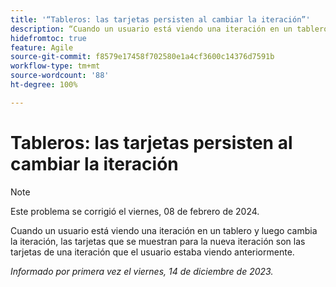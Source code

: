 ```yaml
---
title: '“Tableros: las tarjetas persisten al cambiar la iteración”'
description: “Cuando un usuario está viendo una iteración en un tablero y luego cambia la iteración, las tarjetas que se muestran para la nueva iteración son las tarjetas de una iteración que el usuario estaba viendo anteriormente”.
hidefromtoc: true
feature: Agile
source-git-commit: f8579e17458f702580e1a4cf3600c14376d7591b
workflow-type: tm+mt
source-wordcount: '88'
ht-degree: 100%

---
```



# Tableros: las tarjetas persisten al cambiar la iteración

>[!NOTE]
>
>Este problema se corrigió el viernes, 08 de febrero de 2024.

Cuando un usuario está viendo una iteración en un tablero y luego cambia la iteración, las tarjetas que se muestran para la nueva iteración son las tarjetas de una iteración que el usuario estaba viendo anteriormente.

_Informado por primera vez el viernes, 14 de diciembre de 2023._
